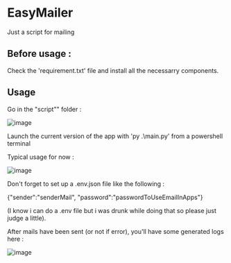 # EasyMailer

Just a script for mailing

## Before usage :

Check the 'requirement.txt' file and install all the necessarry components.

## Usage

Go in the "script"" folder :

![image](https://user-images.githubusercontent.com/74706889/186479970-d3bd3c5a-0eb5-4eb9-ab1c-5090887a0a3c.png)

Launch the current version of the app with 'py .\main.py' from a powershell terminal

Typical usage for now :

![image](https://user-images.githubusercontent.com/74706889/186478426-4dd972d8-6ae7-488f-99c5-04b6658b234b.png)

Don't forget to set up a .env.json file like the following :

{"sender":"senderMail",
"password":"passwordToUseEmailInApps"}

(I know i can do a .env file but i was drunk while doing that so please just judge a little).

After mails have been sent (or not if error), you'll have some generated logs here :

![image](https://user-images.githubusercontent.com/74706889/186478630-28d5c02a-7bb0-4214-9e45-18a199c3ee97.png)
